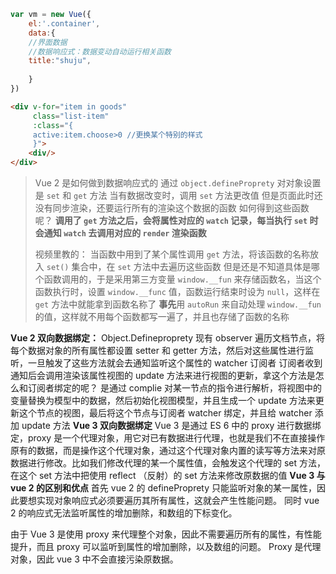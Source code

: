 ``` javascript
var vm = new Vue({
	el:'.container',
	data:{
	//界面数据 
	//数据响应式：数据变动自动运行相关函数
	title:"shuju",
	
	}
})
```

```HTML
<div v-for="item in goods"
	 class="list-item"
	 :class="{
	 active:item.choose>0 //更换某个特别的样式
	 }">
	<div/>
</div>
```

> Vue 2 是如何做到数据响应式的
> 通过 `object.defineProprety` 对对象设置是 `set` 和 `get` 方法
> 当有数据改变时，调用 `set` 方法更改值
> 但是页面此时还没有同步渲染，还要运行所有的渲染这个数据的函数
> 如何得到这些函数呢？
> **调用了 `get` 方法之后，会将属性对应的 `watch` 记录，每当执行 `set` 时会通知 `watch` 去调用对应的 `render` 渲染函数**
> 
> 视频里教的：
> 当函数中用到了某个属性调用 `get` 方法，将该函数的名称放入 `set()` 集合中，在 `set` 方法中去遍历这些函数
> 但是还是不知道具体是哪个函数调用的，于是采用第三方变量 `window.__fun` 来存储函数名，当这个函数执行时，设置 `window.__func` 值，函数运行结束时设为 `null`，这样在 `get` 方法中就能拿到函数名称了
> **事先**用 `autoRun` 来自动处理 `window.__fun` 的值，这样就不用每个函数都写一遍了，并且也存储了函数的名称

**Vue 2 双向数据绑定：**
Object.Defineproprety
现有 observer 遍历文档节点，将每个数据对象的所有属性都设置 setter 和 getter 方法，然后对这些属性进行监听，一旦触发了这些方法就会去通知监听这个属性的 watcher 订阅者
订阅者收到通知后会调用渲染该属性视图的 update 方法来进行视图的更新，拿这个方法是怎么和订阅者绑定的呢？
是通过 complie 对某一节点的指令进行解析，将视图中的变量替换为模型中的数据，然后初始化视图模型，并且生成一个 update 方法来更新这个节点的视图，最后将这个节点与订阅者 watcher 绑定，并且给 watcher 添加 update 方法
**Vue 3 双向数据绑定**
Vue 3 是通过 ES 6 中的 proxy 进行数据绑定，proxy 是一个代理对象，用它对已有数据进行代理，也就是我们不在直接操作原有的数据，而是操作这个代理对象，通过这个代理对象内置的读写等方法来对原数据进行修改。比如我们修改代理的某一个属性值，会触发这个代理的 set 方法，在这个 set 方法中把使用 reflect （反射）的 set 方法来修改原数据的值
**Vue 3 与 vue 2 的区别和优点**
首先 vue 2 的 defineProprety 只能监听对象的某一属性，因此要想实现对象响应式必须要遍历其所有属性，这就会产生性能问题。
同时 vue 2 的响应式无法监听属性的增加删除，和数组的下标变化。

由于 Vue 3 是使用 proxy 来代理整个对象，因此不需要遍历所有的属性，有性能提升，而且 proxy 可以监听到属性的增加删除，以及数组的问题。
Proxy 是代理对象，因此 vue 3 中不会直接污染原数据。
